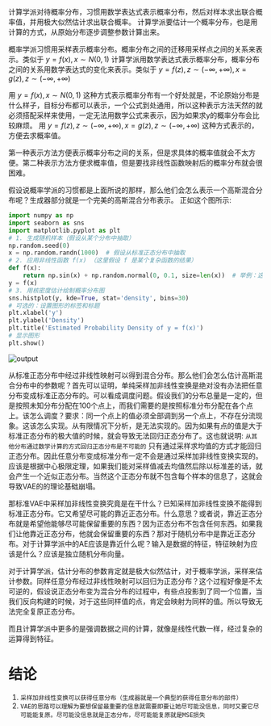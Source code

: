 计算学派对待概率分布，习惯用数学表达式表示概率分布，然后对样本求出联合概率值，并用极大似然估计求出联合概率。
计算学派要估计一个概率分布，也是用计算的方式，从原始分布逐步调整参数计算出来。

概率学派习惯用采样表示概率分布。概率分布之间的迁移用采样点之间的关系来表示。类似于 $y=f(x),x\sim N(0,1)$
计算学派用数学表达式表示概率分布，概率分布之间的关系用数学表达式的变化来表示。类似于 $y=f(z),z\sim (-\infty,+\infty),x=g(z),z\sim (-\infty,+\infty)$

用 $y=f(x),x\sim N(0,1)$ 这种方式表示概率分布有一个好处就是，不论原始分布是什么样子，目标分布都可以表示，一个公式到处通用，所以这种表示方法天然的就必须搭配采样来使用，一定无法用数学公式来表示，因为如果求y的概率分布会比较麻烦。 用 $y=f(z),z\sim (-\infty,+\infty),x=g(z),z\sim (-\infty,+\infty)$ 这种方式表示的，方便去求概率值。

第一种表示方法方便表示概率分布之间的关系，但是求具体的概率值就会不太方便。第二种表示方法方便求概率值，但是要找非线性函数映射后的概率分布就会很困难。

假设说概率学派的习惯都是上面所说的那样，那么他们会怎么表示一个高斯混合分布呢？生成器部分就是一个完美的高斯混合分布表示。
正如这个图所示:

```python
import numpy as np
import seaborn as sns
import matplotlib.pyplot as plt
# 1. 生成随机样本（假设从某个分布中抽取）
np.random.seed(0)
x = np.random.randn(1000)  # 假设从标准正态分布中抽取
# 2. 应用非线性函数 f(x) （这里假设 f 是某个复杂函数的结果）
def f(x):
    return np.sin(x) + np.random.normal(0, 0.1, size=len(x))  # 举例：这里假设 f(x) 是 sin(x) 加上噪声
y = f(x)
# 3. 用核密度估计绘制概率分布图
sns.histplot(y, kde=True, stat='density', bins=30)
# 可选的：设置图形的标签和标题
plt.xlabel('y')
plt.ylabel('Density')
plt.title('Estimated Probability Density of y = f(x)')
# 显示图形
plt.show()
```

![output](https://github.com/xmu-hph/note/assets/155121366/3b46a049-09cb-4759-8b08-13ed888763cd)

从标准正态分布中经过非线性映射可以得到混合分布。那么他们会怎么估计高斯混合分布中的参数呢？首先可以证明，单纯采样加非线性变换是绝对没有办法把任意分布变成标准正态分布的。可以看成调度问题。假设我们的分布总量是一定的，但是按照未知分布分配在100个点上，而我们需要的是按照标准分布分配在各个点上。该怎么调度？要求：同一个点上的值必须全部调到另一个点上，不存在分流现象。这该怎么实现。从有限情况下分析，是无法实现的。因为如果有点的值是大于标准正态分布的极大值的时候，就会导致无法回归正态分布了。这也就说明: `从其他分布通过数学计算的方式回归正态分布是不可能的` 只有通过采样求均值的方式才能回归正态分布。因此任意分布变成标准分布一定不会是通过采样加非线性变换实现的。应该是根据中心极限定理，如果我们能对采样值减去均值然后除以标准差的话，就会产生一个近似正态分布。当然这个正态分布就不包含每个样本的信息了，这就会导致VAE的的理论基础崩塌。

那标准VAE中采样加非线性变换究竟是在干什么？已知采样加非线性变换不能得到标准正态分布。它又希望尽可能的靠近正态分布。什么意思？或者说，靠近正态分布就是希望他能够尽可能保留重要的东西？因为正态分布不包含任何东西。如果我们让他靠近正态分布，他就会保留重要的东西？那对于随机分布中是靠近正态分布。对于计算学派中的AE应该是靠近什么呢？输入是数据的特征，特征映射为应该是什么？应该是独立随机分布向量。


对于计算学派，估计分布的参数肯定就是极大似然估计，对于概率学派，采样来估计参数。同样任意分布经过非线性映射可以回归为正态分布？这个过程好像是不太可逆的，假设说正态分布变为混合分布的过程中，有些点投影到了同一个位置，当我们反向构建的时候，对于这些同样值的点，肯定会映射为同样的值。所以导致无法完全复原正态分布。


而且计算学派中更多的是强调数据之间的计算，就像是线性代数一样，经过复杂的运算得到特征。

# 结论

1. `采样加非线性变换可以获得任意分布（生成器就是一个典型的获得任意分布的部件）`
2. `VAE的思路可以理解为要想保留最重要的信息就需要即要让她尽可能没信息，同时又要它尽可能能复原。尽可能没信息就是正态分布，尽可能能复原就是MSE损失`
